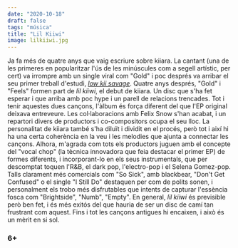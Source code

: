 ```yaml
---
date: "2020-10-18"
draft: false
tags: "música"
title: "Lil Kiiwi"
image: lilkiiwi.jpg
---
```


Ja fa més de quatre anys que vaig escriure sobre kiiara. La cantant (una de les primeres en popularitzar l'ús de les minúscules com a segell artístic, per cert) va irrompre amb un single viral com "Gold" i poc després va arribar el seu primer treball d'estudi, [*low kii savage*](https://blog.enricllonch.com/low-kii-savage/). Quatre anys després, "Gold" i "Feels" formen part de *lil kiiwi*, el debut de kiiara. Un disc que s'ha fet esperar i que arriba amb poc hype i un parell de relacions trencades. Tot i tenir aquestes dues cançons, l'àlbum és força diferent del que l'EP original deixava entreveure. Les col·laboracions amb Felix Snow s'han acabat, i un repartori divers de productors i co-compositors ocupa el seu lloc. La personalitat de kiiara també s'ha diluït i dividit en el procés, però tot i així hi ha una certa coherència en la veu i les melodies que ajunta a connectar les cançons. Alhora, m'agrada com tots els productors juguen amb el concepte del "vocal chop" (la tècnica innovadora que feia destacar el primer EP) de formes diferents, i incorporant-lo en els seus instrumentals, que per descomptat toquen l'R&B, el dark pop, l'electro-pop i el Selena Gomez-pop. Talls clarament més comercials com "So Sick", amb blackbear, "Don't Get Confused" o el single "I Still Do" destaquen per com de polits sonen, i personalment els trobo més disfrutables que intents de capturar l'essència fosca com "Brightside", "Numb", "Empty". En general, *lil kiiwi* és previsible però ben fet, i és més exitós del que hauria de ser un disc de camí tan frustrant com aquest. Fins i tot les cançons antigues hi encaixen, i això és un mèrit en si sol. 

### 6+

